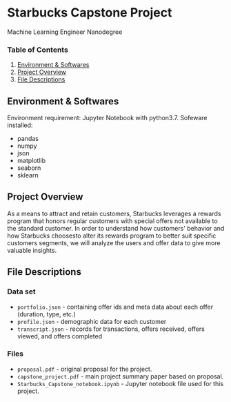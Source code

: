 # Starbucks Capstone Project
Machine Learning Engineer Nanodegree

### Table of Contents

1. [Environment & Softwares](#environment)
2. [Project Overview](#overview)
3. [File Descriptions](#files)

## Environment & Softwares <a name="environment"></a>

Environment requirement: Jupyter Notebook with python3.7. 
Sofeware installed:
* pandas
* numpy
* json
* matplotlib
* seaborn
* sklearn

## Project Overview<a name="overview"></a>

As a means to attract and retain customers, Starbucks leverages a rewards program that honors regular customers with special offers not available to the standard customer. In order to understand how customers' behavior and how Starbucks choosesto alter its rewards program to better suit specific customers segments, we will analyze
the users and offer data to give more valuable insights.


## File Descriptions <a name="files"></a>

### Data set
- `portfolio.json` - containing offer ids and meta data about each offer (duration, type, etc.)
- `profile.json` - demographic data for each customer
- `transcript.json` - records for transactions, offers received, offers viewed, and offers completed

### Files
- `proposal.pdf` - original proposal for the project.
- `capstone_project.pdf` - main project summary paper based on proposal.
- `Starbucks_Capstone_notebook.ipynb` - Jupyter notebook file used for this project.
